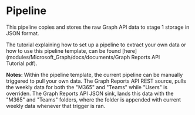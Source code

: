 # Pipeline
This pipeline copies and stores the raw Graph API data to stage 1 storage in JSON format. 

The tutorial explaining how to set up a pipeline to extract your own data or how to use this pipeline template, can be found [here](modules/Microsoft_Graph/docs/documents/Graph Reports API Tutorial.pdf).

<strong> Notes: </strong> Within the pipeline template, the current pipeline can be manually triggered to pull your own data. The Graph Reports API REST source, pulls the weekly data for both the "M365" and "Teams" while "Users" is overriden. The Graph Reports API JSON sink, lands this data with the "M365" and "Teams" folders, where the folder is appended with current weekly data whenever that trigger is ran. 
